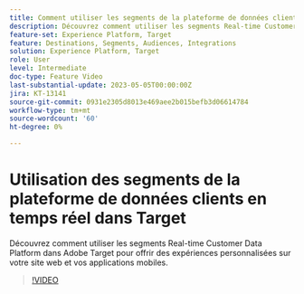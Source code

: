 ```yaml
---
title: Comment utiliser les segments de la plateforme de données clients en temps réel dans Adobe Target ?
description: Découvrez comment utiliser les segments Real-time Customer Data Platform dans Adobe Target pour offrir des expériences personnalisées sur votre site web et vos applications mobiles.
feature-set: Experience Platform, Target
feature: Destinations, Segments, Audiences, Integrations
solution: Experience Platform, Target
role: User
level: Intermediate
doc-type: Feature Video
last-substantial-update: 2023-05-05T00:00:00Z
jira: KT-13141
source-git-commit: 0931e2305d8013e469aee2b015befb3d06614784
workflow-type: tm+mt
source-wordcount: '60'
ht-degree: 0%

---
```



# Utilisation des segments de la plateforme de données clients en temps réel dans Target

Découvrez comment utiliser les segments Real-time Customer Data Platform dans Adobe Target pour offrir des expériences personnalisées sur votre site web et vos applications mobiles.

>[!VIDEO](https://video.tv.adobe.com/v/3419149/?learn=on)
